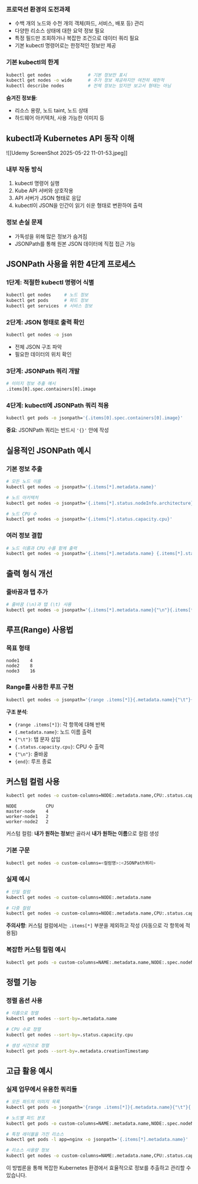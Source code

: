 ### 프로덕션 환경의 도전과제

- 수백 개의 노드와 수천 개의 객체(파드, 서비스, 배포 등) 관리
- 다양한 리소스 상태에 대한 요약 정보 필요
- 특정 필드만 조회하거나 복잡한 조건으로 데이터 쿼리 필요
- 기본 kubectl 명령어로는 한정적인 정보만 제공

### 기본 kubectl의 한계

```bash
kubectl get nodes              # 기본 정보만 표시
kubectl get nodes -o wide      # 추가 정보 제공하지만 여전히 제한적
kubectl describe nodes         # 전체 정보는 있지만 보고서 형태는 아님
```

**숨겨진 정보들**:

- 리소스 용량, 노드 taint, 노드 상태
- 하드웨어 아키텍처, 사용 가능한 이미지 등

## kubectl과 Kubernetes API 동작 이해

![[Udemy ScreenShot 2025-05-22 11-01-53.jpeg]]
### 내부 작동 방식

1. kubectl 명령어 실행
2. Kube API 서버와 상호작용
3. API 서버가 JSON 형태로 응답
4. kubectl이 JSON을 인간이 읽기 쉬운 형태로 변환하여 출력

### 정보 손실 문제

- 가독성을 위해 많은 정보가 숨겨짐
- JSONPath를 통해 원본 JSON 데이터에 직접 접근 가능

## JSONPath 사용을 위한 4단계 프로세스

### 1단계: 적절한 kubectl 명령어 식별

```bash
kubectl get nodes     # 노드 정보
kubectl get pods      # 파드 정보
kubectl get services  # 서비스 정보
```

### 2단계: JSON 형태로 출력 확인

```bash
kubectl get nodes -o json
```

- 전체 JSON 구조 파악
- 필요한 데이터의 위치 확인

### 3단계: JSONPath 쿼리 개발

```bash
# 이미지 정보 추출 예시
.items[0].spec.containers[0].image
```

### 4단계: kubectl에 JSONPath 쿼리 적용

```bash
kubectl get pods -o jsonpath='{.items[0].spec.containers[0].image}'
```

**중요**: JSONPath 쿼리는 반드시 `'{}'` 안에 작성

## 실용적인 JSONPath 예시

### 기본 정보 추출

```bash
# 모든 노드 이름
kubectl get nodes -o jsonpath='{.items[*].metadata.name}'

# 노드 아키텍처
kubectl get nodes -o jsonpath='{.items[*].status.nodeInfo.architecture}'

# 노드 CPU 수
kubectl get nodes -o jsonpath='{.items[*].status.capacity.cpu}'
```

### 여러 정보 결합

```bash
# 노드 이름과 CPU 수를 함께 출력
kubectl get nodes -o jsonpath='{.items[*].metadata.name} {.items[*].status.capacity.cpu}'
```

## 출력 형식 개선

### 줄바꿈과 탭 추가

```bash
# 줄바꿈 (\n)과 탭 (\t) 사용
kubectl get nodes -o jsonpath='{.items[*].metadata.name}{"\n"}{.items[*].status.capacity.cpu}'
```

## 루프(Range) 사용법

### 목표 형태

```
node1    4
node2    8
node3    16
```

### Range를 사용한 루프 구현

```bash
kubectl get nodes -o jsonpath='{range .items[*]}{.metadata.name}{"\t"}{.status.capacity.cpu}{"\n"}{end}'
```

**구조 분석**:

- `{range .items[*]}`: 각 항목에 대해 반복
- `{.metadata.name}`: 노드 이름 출력
- `{"\t"}`: 탭 문자 삽입
- `{.status.capacity.cpu}`: CPU 수 출력
- `{"\n"}`: 줄바꿈
- `{end}`: 루프 종료

## 커스텀 컬럼 사용

```bash
kubectl get nodes -o custom-columns=NODE:.metadata.name,CPU:.status.capacity.cpu
```

```
NODE           CPU
master-node    4
worker-node1   2
worker-node2   2
```

커스텀 컬럼: **내가 원하는 정보**만 골라서 **내가 원하는 이름**으로 컬럼 생성

### 기본 구문

```bash
kubectl get nodes -o custom-columns=<컬럼명>:<JSONPath쿼리>
```

### 실제 예시

```bash
# 단일 컬럼
kubectl get nodes -o custom-columns=NODE:.metadata.name

# 다중 컬럼
kubectl get nodes -o custom-columns=NODE:.metadata.name,CPU:.status.capacity.cpu
```

**주의사항**: 커스텀 컬럼에서는 `.items[*]` 부분을 제외하고 작성 (자동으로 각 항목에 적용됨)

### 복잡한 커스텀 컬럼 예시

```bash
kubectl get pods -o custom-columns=NAME:.metadata.name,NODE:.spec.nodeName,IMAGE:.spec.containers[0].image
```

## 정렬 기능

### 정렬 옵션 사용

```bash
# 이름으로 정렬
kubectl get nodes --sort-by=.metadata.name

# CPU 수로 정렬
kubectl get nodes --sort-by=.status.capacity.cpu

# 생성 시간으로 정렬
kubectl get pods --sort-by=.metadata.creationTimestamp
```

## 고급 활용 예시

### 실제 업무에서 유용한 쿼리들

```bash
# 모든 파드의 이미지 목록
kubectl get pods -o jsonpath='{range .items[*]}{.metadata.name}{"\t"}{.spec.containers[0].image}{"\n"}{end}'

# 노드별 파드 분포
kubectl get pods -o custom-columns=NAME:.metadata.name,NODE:.spec.nodeName --sort-by=.spec.nodeName

# 특정 레이블을 가진 리소스
kubectl get pods -l app=nginx -o jsonpath='{.items[*].metadata.name}'

# 리소스 사용량 정보
kubectl get nodes -o custom-columns=NAME:.metadata.name,CPU:.status.capacity.cpu,MEMORY:.status.capacity.memory
```


이 방법론을 통해 복잡한 Kubernetes 환경에서 효율적으로 정보를 추출하고 관리할 수 있습니다.